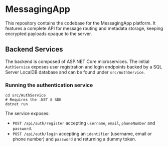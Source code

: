 # MessagingApp

This repository contains the codebase for the MessagingApp platform. It features a
complete API for message routing and metadata storage, keeping encrypted payloads
opaque to the server.

## Backend Services

The backend is composed of ASP.NET Core microservices. The initial `AuthService` exposes user registration and login endpoints backed by a SQL Server LocalDB database and can be found under `src/AuthService`.

### Running the authentication service

```
cd src/AuthService
# Requires the .NET 8 SDK
dotnet run
```

The service exposes:

- `POST /api/auth/register` accepting `username`, `email`, `phoneNumber` and `password`.
- `POST /api/auth/login` accepting an `identifier` (username, email or phone number) and `password` and returning a dummy token.
